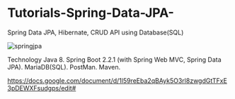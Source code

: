# Tutorials-Spring-Data-JPA-

Spring Data JPA, Hibernate, CRUD API using Database(SQL)

![springjpa](https://user-images.githubusercontent.com/89743843/194382044-7e22a3f9-d589-4b14-ba77-cf31b197096e.png)

Technology
Java 8.
Spring Boot 2.2.1 (with Spring Web MVC, Spring Data JPA).
MariaDB(SQL).
PostMan.
Maven.


https://docs.google.com/document/d/1l59reEba2qBAyk5O3rl8zwgdGtTFxE3pDEWXFsudgps/edit#
